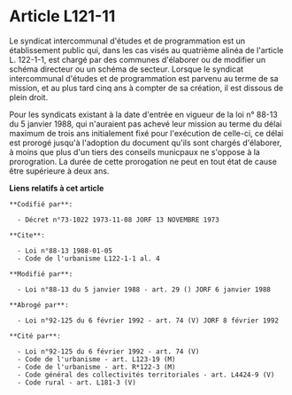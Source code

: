 # Article L121-11

Le syndicat intercommunal d'études et de programmation est un établissement public qui, dans les cas visés au quatrième
alinéa de l'article L. 122-1-1, est chargé par des communes d'élaborer ou de modifier un schéma directeur ou un schéma de
secteur. Lorsque le syndicat intercommunal d'études et de programmation  est parvenu au terme de sa mission, et au plus tard
cinq ans à compter de sa création, il est dissous de plein droit.

Pour les syndicats existant à la date d'entrée en vigueur de la loi n° 88-13 du 5 janvier 1988, qui n'auraient pas achevé
leur mission au terme du délai maximum de trois ans initialement fixé pour l'exécution de celle-ci, ce délai est prorogé
jusqu'à l'adoption du document qu'ils sont chargés d'élaborer, à moins que plus d'un tiers des conseils municpaux ne s'oppose
à la prorogration. La durée de cette prorogation ne peut en tout état de cause être supérieure à deux ans.

**Liens relatifs à cet article**

	**Codifié par**:

	  - Décret n°73-1022 1973-11-08 JORF 13 NOVEMBRE 1973

	**Cite**:

	  - Loi n°88-13 1988-01-05
	  - Code de l'urbanisme L122-1-1 al. 4

	**Modifié par**:

	  - Loi n°88-13 du 5 janvier 1988 - art. 29 () JORF 6 janvier 1988

	**Abrogé par**:

	  - Loi n°92-125 du 6 février 1992 - art. 74 (V) JORF 8 février 1992

	**Cité par**:

	  - Loi n°92-125 du 6 février 1992 - art. 74 (V)
	  - Code de l'urbanisme - art. L123-19 (M)
	  - Code de l'urbanisme - art. R*122-3 (M)
	  - Code général des collectivités territoriales - art. L4424-9 (V)
	  - Code rural - art. L181-3 (V)
